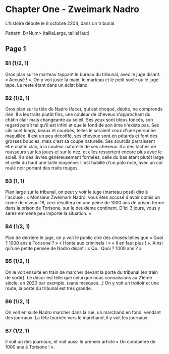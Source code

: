 # Chapter One - Zweimark Nadro
L'histoire débute le 8 octobre 2204, dans un tribunal.

Pattern: B\<Num> (tailleLarge, tailleHaut)

## Page 1

### B1 (1/2, 1)
Gros plan sur le marteau tappant le bureau du tribunal, avec le juge disant: « Accusé ! ».
On y voit juste la main, le marteau et le petit socle où le juge tape. Le reste étant dans un éclat blanc.

### B2 (1/2, 1)
Gros plan sur la tête de Nadro (face), qui est choqué, dépité, ne comprends rien.
Il a les traits plutôt fins, une couleur de cheveux s'approchant du châtin clair mais changeante au soleil.
Ses yeux sont bleus foncés, son regard paraît tel qu'il est infini et que le fond de son âme n'existe pas.
Ses cils sont longs, beaux et courbés, telles le seraient ceux d'une personne maquillée.
Il est un peu décoiffé, ses cheveux sont en pétards et font des grosses boucles, mais c'est sa coupe naturelle. 
Ses sourcils parraissent être châtin clair, à la couleur naturelle de ses cheveux.
Il a des tâches de rousseurs sur les joues et sur le nez, et elles ressortent encore plus avec le soleil.
Il a des lèvres généreusement formées, celle du bas étant plutôt large et celle du haut une taille moyenne.
Il est habillé d'un polo rose, avec un col roulé noir portant des traits rouges.

### B3 (1, 1)
Plan large sur le tribunal, on peut y voir le juge (marteau posé) dire à l'accusé :
« Monsieur Zweimark Nadro, vous êtes accusé d'avoir comis un crime de niveau 18,
ceci résultera en une peine de 1000 ans de prison ferme dans la prison de Torisone,
sur le deuxième continent. D'ici 3 jours, vous y serez emmené peu importe la situation. »


### B4 (1/2, 1)
Plan de derrière le juge, on y voit le public dire des choses telles que « Quoi ? 1000 ans à Torisone ? » « Honte aux criminels ! » « Il en faut plus ! ».
Ainsi qu'une petite pensée de Nadro disant : « Qu.. Quoi ? 1000 ans ? »

### B5 (1/2, 1)
On le voit ensuite en train de marcher devant la porte du tribunal (en train de sortir).
Le décor est telle que celui que nous connaissons au 21ème siècle, en 2020 par exemple. (sans masques...)
On y voit un troitoir et une route, la porte du tribunal est très grande.

### B6 (1/2, 1)
On voit en suite Nadro marcher dans la rue, un marchand en fond, vendant des journaux.
La tête tournée vers le marchand, il y voit les journaux.

### B7 (1/2, 1) 
Il voit un des journaux, et voit aussi le premier article « Un condamné de 1000 ans à Torisone ! ».